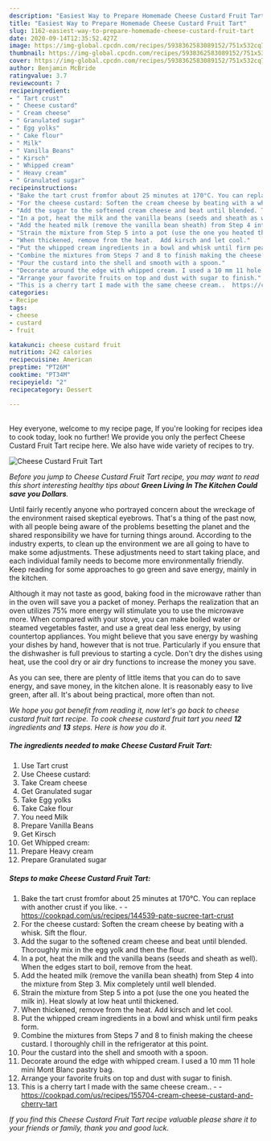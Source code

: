 ```yaml
---
description: "Easiest Way to Prepare Homemade Cheese Custard Fruit Tart"
title: "Easiest Way to Prepare Homemade Cheese Custard Fruit Tart"
slug: 1162-easiest-way-to-prepare-homemade-cheese-custard-fruit-tart
date: 2020-09-14T12:35:52.427Z
image: https://img-global.cpcdn.com/recipes/5938362583089152/751x532cq70/cheese-custard-fruit-tart-recipe-main-photo.jpg
thumbnail: https://img-global.cpcdn.com/recipes/5938362583089152/751x532cq70/cheese-custard-fruit-tart-recipe-main-photo.jpg
cover: https://img-global.cpcdn.com/recipes/5938362583089152/751x532cq70/cheese-custard-fruit-tart-recipe-main-photo.jpg
author: Benjamin McBride
ratingvalue: 3.7
reviewcount: 7
recipeingredient:
- " Tart crust"
- " Cheese custard"
- " Cream cheese"
- " Granulated sugar"
- " Egg yolks"
- " Cake flour"
- " Milk"
- " Vanilla Beans"
- " Kirsch"
- " Whipped cream"
- " Heavy cream"
- " Granulated sugar"
recipeinstructions:
- "Bake the tart crust fromfor about 25 minutes at 170°C. You can replace with another crust if you like.  https://cookpad.com/us/recipes/144539-pate-sucree-tart-crust"
- "For the cheese custard: Soften the cream cheese by beating with a whisk. Sift the flour."
- "Add the sugar to the softened cream cheese and beat until blended. Thoroughly mix in the egg yolk and then the flour."
- "In a pot, heat the milk and the vanilla beans (seeds and sheath as well).  When the edges start to boil, remove from the heat."
- "Add the heated milk (remove the vanilla bean sheath) from Step 4 into the mixture from Step 3. Mix completely until well blended."
- "Strain the mixture from Step 5 into a pot (use the one you heated the milk in). Heat slowly at low heat until thickened."
- "When thickened, remove from the heat.  Add kirsch and let cool."
- "Put the whipped cream ingredients in a bowl and whisk until firm peaks form."
- "Combine the mixtures from Steps 7 and 8 to finish making the cheese custard. I thoroughly chill in the refrigerator at this point."
- "Pour the custard into the shell and smooth with a spoon."
- "Decorate around the edge with whipped cream. I used a 10 mm 11 hole mini Mont Blanc pastry bag."
- "Arrange your favorite fruits on top and dust with sugar to finish."
- "This is a cherry tart I made with the same cheese cream..  https://cookpad.com/us/recipes/155704-cream-cheese-custard-and-cherry-tart"
categories:
- Recipe
tags:
- cheese
- custard
- fruit

katakunci: cheese custard fruit 
nutrition: 242 calories
recipecuisine: American
preptime: "PT26M"
cooktime: "PT34M"
recipeyield: "2"
recipecategory: Dessert

---
```

<br>
Hey everyone, welcome to my recipe page, If you're looking for recipes idea to cook today, look no further! We provide you only the perfect Cheese Custard Fruit Tart recipe here. We also have wide variety of recipes to try.
<br>


![Cheese Custard Fruit Tart](https://img-global.cpcdn.com/recipes/5938362583089152/751x532cq70/cheese-custard-fruit-tart-recipe-main-photo.jpg)

<i>Before you jump to Cheese Custard Fruit Tart recipe, you may want to read this short interesting healthy tips about 
<strong>Green Living In The Kitchen Could save you Dollars</strong>.</i>
</br>

Until fairly recently anyone who portrayed concern about the wreckage of the environment raised skeptical eyebrows. That's a thing of the past now, with all people being aware of the problems besetting the planet and the shared responsibility we have for turning things around. According to the industry experts, to clean up the environment we are all going to have to make some adjustments. These adjustments need to start taking place, and each individual family needs to become more environmentally friendly. Keep reading for some approaches to go green and save energy, mainly in the kitchen.

Although it may not taste as good, baking food in the microwave rather than in the oven will save you a packet of money. Perhaps the realization that an oven utilizes 75% more energy will stimulate you to use the microwave more. When compared with your stove, you can make boiled water or steamed vegetables faster, and use a great deal less energy, by using countertop appliances. You might believe that you save energy by washing your dishes by hand, however that is not true. Particularly if you ensure that the dishwasher is full previous to starting a cycle. Don't dry the dishes using heat, use the cool dry or air dry functions to increase the money you save.

As you can see, there are plenty of little items that you can do to save energy, and save money, in the kitchen alone. It is reasonably easy to live green, after all. It's about being practical, more often than not.


<i>We hope you got benefit from reading it, now let's go back to cheese custard fruit tart recipe. To cook cheese custard fruit tart you need <strong>12</strong> ingredients and <strong>13</strong> steps. Here is how you do it.
</i>

##### The ingredients needed to make Cheese Custard Fruit Tart:

1. Use  Tart crust
1. Use  Cheese custard:
1. Take  Cream cheese
1. Get  Granulated sugar
1. Take  Egg yolks
1. Take  Cake flour
1. You need  Milk
1. Prepare  Vanilla Beans
1. Get  Kirsch
1. Get  Whipped cream:
1. Prepare  Heavy cream
1. Prepare  Granulated sugar


##### Steps to make Cheese Custard Fruit Tart:

1. Bake the tart crust fromfor about 25 minutes at 170°C. You can replace with another crust if you like. -  - https://cookpad.com/us/recipes/144539-pate-sucree-tart-crust
1. For the cheese custard: Soften the cream cheese by beating with a whisk. Sift the flour.
1. Add the sugar to the softened cream cheese and beat until blended. Thoroughly mix in the egg yolk and then the flour.
1. In a pot, heat the milk and the vanilla beans (seeds and sheath as well).  When the edges start to boil, remove from the heat.
1. Add the heated milk (remove the vanilla bean sheath) from Step 4 into the mixture from Step 3. Mix completely until well blended.
1. Strain the mixture from Step 5 into a pot (use the one you heated the milk in). Heat slowly at low heat until thickened.
1. When thickened, remove from the heat.  Add kirsch and let cool.
1. Put the whipped cream ingredients in a bowl and whisk until firm peaks form.
1. Combine the mixtures from Steps 7 and 8 to finish making the cheese custard. I thoroughly chill in the refrigerator at this point.
1. Pour the custard into the shell and smooth with a spoon.
1. Decorate around the edge with whipped cream. I used a 10 mm 11 hole mini Mont Blanc pastry bag.
1. Arrange your favorite fruits on top and dust with sugar to finish.
1. This is a cherry tart I made with the same cheese cream.. -  - https://cookpad.com/us/recipes/155704-cream-cheese-custard-and-cherry-tart


<i>If you find this Cheese Custard Fruit Tart recipe valuable please share it to your friends or family, thank you and good luck.</i>
